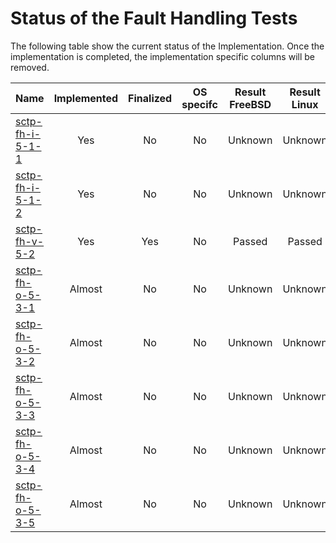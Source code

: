 # Status of the Fault Handling Tests

The following table show the current status of the Implementation. Once the implementation is completed, the implementation specific columns will be removed.

| Name                                  | Implemented | Finalized | OS specifc | Result FreeBSD | Result Linux |
|:--------------------------------------|:-----------:|:---------:|:----------:|:--------------:|:------------:|
|[sctp-fh-i-5-1-1](sctp-fh-i-5-1-1.pkt) | Yes         | No        | No         | Unknown        | Unknown      |
|[sctp-fh-i-5-1-2](sctp-fh-i-5-1-2.pkt) | Yes         | No        | No         | Unknown        | Unknown      |
|[sctp-fh-v-5-2](sctp-fh-v-5-2.pkt)     | Yes         | Yes       | No         | Passed         | Passed       |
|[sctp-fh-o-5-3-1](sctp-fh-o-5-3-1.pkt) | Almost      | No        | No         | Unknown        | Unknown      |
|[sctp-fh-o-5-3-2](sctp-fh-o-5-3-2.pkt) | Almost      | No        | No         | Unknown        | Unknown      |
|[sctp-fh-o-5-3-3](sctp-fh-o-5-3-3.pkt) | Almost      | No        | No         | Unknown        | Unknown      |
|[sctp-fh-o-5-3-4](sctp-fh-o-5-3-4.pkt) | Almost      | No        | No         | Unknown        | Unknown      |
|[sctp-fh-o-5-3-5](sctp-fh-o-5-3-5.pkt) | Almost      | No        | No         | Unknown        | Unknown      |
